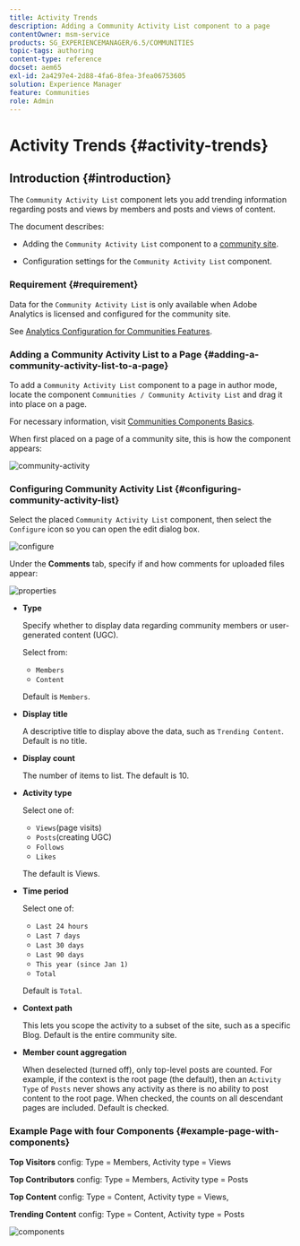 ```yaml
---
title: Activity Trends
description: Adding a Community Activity List component to a page
contentOwner: msm-service
products: SG_EXPERIENCEMANAGER/6.5/COMMUNITIES
topic-tags: authoring
content-type: reference
docset: aem65
exl-id: 2a4297e4-2d88-4fa6-8fea-3fea06753605
solution: Experience Manager
feature: Communities
role: Admin
---
```

# Activity Trends {#activity-trends}

## Introduction {#introduction}

The `Community Activity List` component lets you add trending information regarding posts and views by members and posts and views of content.

The document describes:

* Adding the `Community Activity List` component to a [community site](/help/communities/overview.md#community-sites).

* Configuration settings for the `Community Activity List` component.

### Requirement {#requirement}

Data for the `Community Activity List` is only available when Adobe Analytics is licensed and configured for the community site.

See [Analytics Configuration for Communities Features](/help/communities/analytics.md).

### Adding a Community Activity List to a Page {#adding-a-community-activity-list-to-a-page}

To add a `Community Activity List` component to a page in author mode, locate the component `Communities / Community Activity List` and drag it into place on a page.

For necessary information, visit [Communities Components Basics](/help/communities/basics.md).

When first placed on a page of a community site, this is how the component appears:

![community-activity](assets/community-activity.png)

### Configuring Community Activity List  {#configuring-community-activity-list}

Select the placed `Community Activity List` component, then select the `Configure` icon so you can open the edit dialog box.

![configure](assets/configure-new.png)

Under the **Comments** tab, specify if and how comments for uploaded files appear:

![properties](assets/activity-list-properties.png)

* **Type**

  Specify whether to display data regarding community members or user-generated content (UGC).

  Select from:

    * `Members`
    * `Content`

  Default is `Members`.

* **Display title**

  A descriptive title to display above the data, such as `Trending Content`.
  Default is no title.

* **Display count**

  The number of items to list.
  The default is 10.

* **Activity type**

  Select one of:

    * `Views`(page visits)
    * `Posts`(creating UGC)
    * `Follows`
    * `Likes`

  The default is Views.

* **Time period**

  Select one of:

    * `Last 24 hours`
    * `Last 7 days`
    * `Last 30 days`
    * `Last 90 days`
    * `This year (since Jan 1)`
    * `Total`

  Default is `Total`.

* **Context path**

  This lets you scope the activity to a subset of the site, such as a specific Blog.
  Default is the entire community site.

* **Member count aggregation**

  When deselected (turned off), only top-level posts are counted. For example, if the context is the root page (the default), then an `Activity Type` of `Posts` never shows any activity as there is no ability to post content to the root page. When checked, the counts on all descendant pages are included.
  Default is checked.

### Example Page with four Components {#example-page-with-components}

**Top Visitors** config: Type = Members, Activity type = Views

**Top Contributors** config: Type = Members, Activity type = Posts

**Top Content** config: Type = Content, Activity type = Views,

**Trending Content** config: Type = Content, Activity type = Posts

![components](assets/activity-list-components.png)
